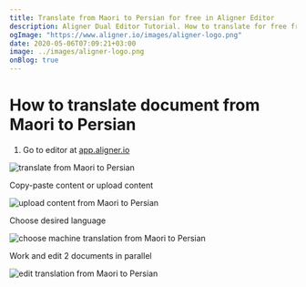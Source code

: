 ```yaml
---
title: Translate from Maori to Persian for free in Aligner Editor
description: Aligner Dual Editor Tutorial. How to translate for free from Maori to Persian. Aligner is multilingual document management platform. 
ogImage: "https://www.aligner.io/images/aligner-logo.png"
date: 2020-05-06T07:09:21+03:00
image: ../images/aligner-logo.png
onBlog: true
---
```


# How to translate document from Maori to Persian

1. Go to editor at [app.aligner.io](https://app.aligner.io "Aligner App web page")

![translate from Maori to Persian](../aligner-blank-editor.png "translate from Maori to Persian")

Copy-paste content or upload content

![upload content from Maori to Persian](../aligner-uploaded-document.png "upload content from Maori to Persian")

Choose desired language

![choose machine translation from Maori to Persian](../aligner-language-dropdown.png "choose machine translation from Maori to Persian")

Work and edit 2 documents in parallel

![edit translation from Maori to Persian](../aligner-double-sitded-editor.png "edit translation from Maori to Persian")

